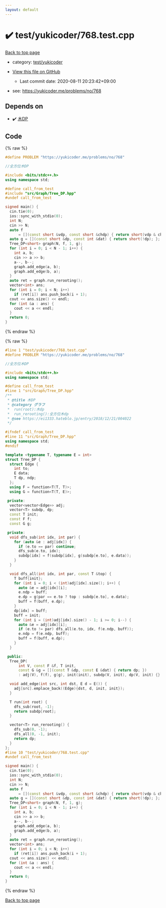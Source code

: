 ```yaml
---
layout: default
---
```


<!-- mathjax config similar to math.stackexchange -->
<script type="text/javascript" async
  src="https://cdnjs.cloudflare.com/ajax/libs/mathjax/2.7.5/MathJax.js?config=TeX-MML-AM_CHTML">
</script>
<script type="text/x-mathjax-config">
  MathJax.Hub.Config({
    TeX: { equationNumbers: { autoNumber: "AMS" }},
    tex2jax: {
      inlineMath: [ ['$','$'] ],
      processEscapes: true
    },
    "HTML-CSS": { matchFontHeight: false },
    displayAlign: "left",
    displayIndent: "2em"
  });
</script>

<script type="text/javascript" src="https://cdnjs.cloudflare.com/ajax/libs/jquery/3.4.1/jquery.min.js"></script>
<script src="https://cdn.jsdelivr.net/npm/jquery-balloon-js@1.1.2/jquery.balloon.min.js" integrity="sha256-ZEYs9VrgAeNuPvs15E39OsyOJaIkXEEt10fzxJ20+2I=" crossorigin="anonymous"></script>
<script type="text/javascript" src="../../../assets/js/copy-button.js"></script>
<link rel="stylesheet" href="../../../assets/css/copy-button.css" />


# :heavy_check_mark: test/yukicoder/768.test.cpp

<a href="../../../index.html">Back to top page</a>

* category: <a href="../../../index.html#de60e5ba474ac43bf7562c10f5977e2d">test/yukicoder</a>
* <a href="{{ site.github.repository_url }}/blob/master/test/yukicoder/768.test.cpp">View this file on GitHub</a>
    - Last commit date: 2020-08-11 20:23:42+09:00


* see: <a href="https://yukicoder.me/problems/no/768">https://yukicoder.me/problems/no/768</a>


## Depends on

* :heavy_check_mark: <a href="../../../library/src/Graph/Tree_DP.hpp.html">木DP</a>


## Code

<a id="unbundled"></a>
{% raw %}
```cpp
#define PROBLEM "https://yukicoder.me/problems/no/768"

//全方位木DP

#include <bits/stdc++.h>
using namespace std;

#define call_from_test
#include "src/Graph/Tree_DP.hpp"
#undef call_from_test

signed main() {
  cin.tie(0);
  ios::sync_with_stdio(0);
  int N;
  cin >> N;
  auto f
      = [](const short &vdp, const short &chdp) { return short(vdp & chdp); };
  auto g = [](const short &dp, const int &dat) { return short(!dp); };
  Tree_DP<short> graph(N, f, 1, g);
  for (int i = 0; i < N - 1; i++) {
    int a, b;
    cin >> a >> b;
    a--, b--;
    graph.add_edge(a, b);
    graph.add_edge(b, a);
  }
  auto ret = graph.run_rerooting();
  vector<int> ans;
  for (int i = 0; i < N; i++)
    if (ret[i]) ans.push_back(i + 1);
  cout << ans.size() << endl;
  for (int &a : ans) {
    cout << a << endl;
  }
  return 0;
}
```
{% endraw %}

<a id="bundled"></a>
{% raw %}
```cpp
#line 1 "test/yukicoder/768.test.cpp"
#define PROBLEM "https://yukicoder.me/problems/no/768"

//全方位木DP

#include <bits/stdc++.h>
using namespace std;

#define call_from_test
#line 1 "src/Graph/Tree_DP.hpp"
/**
 * @title 木DP
 * @category グラフ
 *  run(root):木dp
 *  run_rerooting():全方位木dp
 * @see https://ei1333.hateblo.jp/entry/2018/12/21/004022
 */

#ifndef call_from_test
#line 11 "src/Graph/Tree_DP.hpp"
using namespace std;
#endif

template <typename T, typename E = int>
struct Tree_DP {
  struct Edge {
    int to;
    E data;
    T dp, ndp;
  };
  using F = function<T(T, T)>;
  using G = function<T(T, E)>;

 private:
  vector<vector<Edge>> adj;
  vector<T> subdp, dp;
  const T init;
  const F f;
  const G g;

 private:
  void dfs_sub(int idx, int par) {
    for (auto &e : adj[idx]) {
      if (e.to == par) continue;
      dfs_sub(e.to, idx);
      subdp[idx] = f(subdp[idx], g(subdp[e.to], e.data));
    }
  }

  void dfs_all(int idx, int par, const T &top) {
    T buff{init};
    for (int i = 0; i < (int)adj[idx].size(); i++) {
      auto &e = adj[idx][i];
      e.ndp = buff;
      e.dp = g(par == e.to ? top : subdp[e.to], e.data);
      buff = f(buff, e.dp);
    }
    dp[idx] = buff;
    buff = init;
    for (int i = (int)adj[idx].size() - 1; i >= 0; i--) {
      auto &e = adj[idx][i];
      if (e.to != par) dfs_all(e.to, idx, f(e.ndp, buff));
      e.ndp = f(e.ndp, buff);
      buff = f(buff, e.dp);
    }
  }

 public:
  Tree_DP(
      int V, const F &f, T init,
      const G &g = [](const T &dp, const E &dat) { return dp; })
      : adj(V), f(f), g(g), init(init), subdp(V, init), dp(V, init) {}

  void add_edge(int src, int dst, E d = E()) {
    adj[src].emplace_back((Edge){dst, d, init, init});
  }

  T run(int root) {
    dfs_sub(root, -1);
    return subdp[root];
  }

  vector<T> run_rerooting() {
    dfs_sub(0, -1);
    dfs_all(0, -1, init);
    return dp;
  }
};
#line 10 "test/yukicoder/768.test.cpp"
#undef call_from_test

signed main() {
  cin.tie(0);
  ios::sync_with_stdio(0);
  int N;
  cin >> N;
  auto f
      = [](const short &vdp, const short &chdp) { return short(vdp & chdp); };
  auto g = [](const short &dp, const int &dat) { return short(!dp); };
  Tree_DP<short> graph(N, f, 1, g);
  for (int i = 0; i < N - 1; i++) {
    int a, b;
    cin >> a >> b;
    a--, b--;
    graph.add_edge(a, b);
    graph.add_edge(b, a);
  }
  auto ret = graph.run_rerooting();
  vector<int> ans;
  for (int i = 0; i < N; i++)
    if (ret[i]) ans.push_back(i + 1);
  cout << ans.size() << endl;
  for (int &a : ans) {
    cout << a << endl;
  }
  return 0;
}

```
{% endraw %}

<a href="../../../index.html">Back to top page</a>

